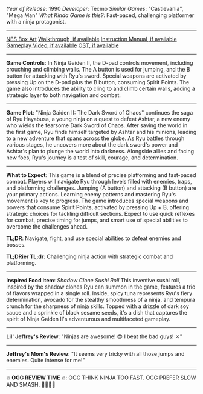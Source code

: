 *Year of Release*: 1990
*Developer*: Tecmo
*Similar Games*: "Castlevania", "Mega Man"
*What Kinda Game is this?*: Fast-paced, challenging platformer with a ninja protagonist.

---
[NES Box Art](https://www.google.com/search?tbm=isch&q=NES+Box+Art+Ninja+Gaiden+2) 
[Walkthrough, if available](https://www.google.com/search?q=Walkthrough+NES+Ninja+Gaiden+2)
[Instruction Manual, if available](https://www.google.com/search?q=NES+Instruction+Manual+Ninja+Gaiden+2)
[Gameplay Video, if available](https://www.youtube.com/results?search_query=gameplay+NES+Ninja+Gaiden+2) 
[OST, if available](https://www.youtube.com/results?search_query=gameplay+NES+Ninja+Gaiden+2+OST)

- - -
**Game Controls**:
In Ninja Gaiden II, the D-pad controls movement, including crouching and climbing walls. The A button is used for jumping, and the B button for attacking with Ryu's sword. Special weapons are activated by pressing Up on the D-pad plus the B button, consuming Spirit Points. The game also introduces the ability to cling to and climb certain walls, adding a strategic layer to both navigation and combat.

- - -
**Game Plot**: 
"Ninja Gaiden II: The Dark Sword of Chaos" continues the saga of Ryu Hayabusa, a young ninja on a quest to defeat Ashtar, a new enemy who wields the fearsome Dark Sword of Chaos. After saving the world in the first game, Ryu finds himself targeted by Ashtar and his minions, leading to a new adventure that spans across the globe. As Ryu battles through various stages, he uncovers more about the dark sword's power and Ashtar's plan to plunge the world into darkness. Alongside allies and facing new foes, Ryu's journey is a test of skill, courage, and determination.

- - -
**What to Expect**: 
This game is a blend of precise platforming and fast-paced combat. Players will navigate Ryu through levels filled with enemies, traps, and platforming challenges. Jumping (A button) and attacking (B button) are your primary actions. Learning enemy patterns and mastering Ryu's movement is key to progress. The game introduces special weapons and powers that consume Spirit Points, activated by pressing Up + B, offering strategic choices for tackling difficult sections. Expect to use quick reflexes for combat, precise timing for jumps, and smart use of special abilities to overcome the challenges ahead.

**TL;DR**:
Navigate, fight, and use special abilities to defeat enemies and bosses.

**TL;DRier TL;dr**: 
Challenging ninja action with strategic combat and platforming.

---
**Inspired Food Item**: *Shadow Clone Sushi Roll*
This inventive sushi roll, inspired by the shadow clones Ryu can summon in the game, features a trio of flavors wrapped in a single roll. Inside, spicy tuna represents Ryu's fiery determination, avocado for the stealthy smoothness of a ninja, and tempura crunch for the sharpness of ninja skills. Topped with a drizzle of dark soy sauce and a sprinkle of black sesame seeds, it's a dish that captures the spirit of Ninja Gaiden II's adventurous and multifaceted gameplay.

---
**Lil' Jeffrey's Review**: "Ninjas are awesome! 😎 I beat the bad guys! ⚔️"

---
**Jeffrey's Mom's Review**: "It seems very tricky with all those jumps and enemies. Quite intense for me!"

---
🔥 **OGG REVIEW TIME** 🔥: OGG THINK NINJA TOO FAST. OGG PREFER SLOW AND SMASH. 🏃💨🚫🔨